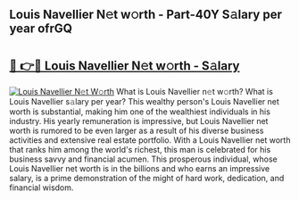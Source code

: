 ## Louis Navellier N𝚎t w𝚘rth - Part-40Y S𝚊lary per year ofrGQ

# <h2><a href="http://gc1fc5z.nevu.top/?p=Louis+Navellier">🔗 👉🔴 Louis Navellier N𝚎t w𝚘rth - S𝚊lary</a></h2>

[![Louis Navellier N𝚎t W𝚘rth](https://i.imgur.com/Oavwk0R.jpeg)](http://gc1fc5z.nevu.top/?p=Louis+Navellier)
What is Louis Navellier n𝚎t w𝚘rth? What is Louis Navellier s𝚊lary per year?
This wealthy person's Louis Navellier net worth is substantial, making him one of the wealthiest individuals in his industry. His yearly remuneration is impressive, but Louis Navellier net worth is rumored to be even larger as a result of his diverse business activities and extensive real estate portfolio. With a Louis Navellier net worth that ranks him among the world's richest, this man is celebrated for his business savvy and financial acumen. This prosperous individual, whose Louis Navellier net worth is in the billions and who earns an impressive salary, is a prime demonstration of the might of hard work, dedication, and financial wisdom.
